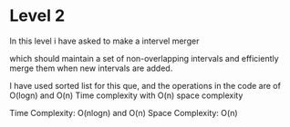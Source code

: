 # Level 2
In this level i have asked to make a intervel merger 

which should maintain a set of non-overlapping intervals and efficiently merge them when new intervals are added.

I have used sorted list for this que, and the operations in the code are of O(logn) and O(n) Time complexity with O(n) space complexity 

Time Complexity: O(nlogn) and O(n)
Space Complexity: O(n)
